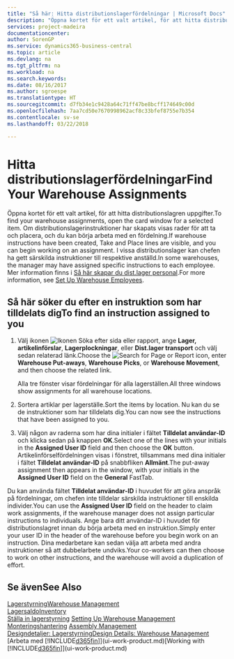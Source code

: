 ```yaml
---
title: "Så här: Hitta distributionslagerfördelningar | Microsoft Docs"
description: "Öppna kortet för ett valt artikel, för att hitta distributionslagren uppgifter. Om distributionslagerinstruktioner har skapats visas rader för att ta och placera, och du kan börja arbeta med en fördelning. I vissa distributionslager kan chefen ha gett särskilda instruktioner till respektive anställd."
services: project-madeira
documentationcenter: 
author: SorenGP
ms.service: dynamics365-business-central
ms.topic: article
ms.devlang: na
ms.tgt_pltfrm: na
ms.workload: na
ms.search.keywords: 
ms.date: 08/16/2017
ms.author: sgroespe
ms.translationtype: HT
ms.sourcegitcommit: d7fb34e1c9428a64c71ff47be8bcff174649c00d
ms.openlocfilehash: 7aa7cd50e7670998962acf8c33bfef8755e7b354
ms.contentlocale: sv-se
ms.lasthandoff: 03/22/2018

---
```

# <a name="find-your-warehouse-assignments"></a><span data-ttu-id="fe453-105">Hitta distributionslagerfördelningar</span><span class="sxs-lookup"><span data-stu-id="fe453-105">Find Your Warehouse Assignments</span></span>
<span data-ttu-id="fe453-106">Öppna kortet för ett valt artikel, för att hitta distributionslagren uppgifter.</span><span class="sxs-lookup"><span data-stu-id="fe453-106">To find your warehouse assignments, open the card window for a selected item.</span></span> <span data-ttu-id="fe453-107">Om distributionslagerinstruktioner har skapats visas rader för att ta och placera, och du kan börja arbeta med en fördelning.</span><span class="sxs-lookup"><span data-stu-id="fe453-107">If warehouse instructions have been created, Take and Place lines are visible, and you can begin working on an assignment.</span></span> <span data-ttu-id="fe453-108">I vissa distributionslager kan chefen ha gett särskilda instruktioner till respektive anställd.</span><span class="sxs-lookup"><span data-stu-id="fe453-108">In some warehouses, the manager may have assigned specific instructions to each employee.</span></span> <span data-ttu-id="fe453-109">Mer information finns i [Så här skapar du dist.lager personal](warehouse-how-to-set-up-warehouse-employees.md).</span><span class="sxs-lookup"><span data-stu-id="fe453-109">For more information, see [Set Up Warehouse Employees](warehouse-how-to-set-up-warehouse-employees.md).</span></span>

## <a name="to-find-an-instruction-assigned-to-you"></a><span data-ttu-id="fe453-110">Så här söker du efter en instruktion som har tilldelats dig</span><span class="sxs-lookup"><span data-stu-id="fe453-110">To find an instruction assigned to you</span></span>  
1.  <span data-ttu-id="fe453-111">Välj ikonen ![Ikonen Söka efter sida eller rapport](media/ui-search/search_small.png "Ikonen Söka efter sida eller rapport"), ange **Lager, artikelinförslar**, **Lagerplockningar**, eller **Dist.lager transport** och välj sedan relaterad länk.</span><span class="sxs-lookup"><span data-stu-id="fe453-111">Choose the ![Search for Page or Report](media/ui-search/search_small.png "Search for Page or Report icon") icon, enter **Warehouse Put-aways**, **Warehouse Picks**, or **Warehouse Movement**, and then choose the related link.</span></span>

    <span data-ttu-id="fe453-112">Alla tre fönster visar fördelningar för alla lagerställen.</span><span class="sxs-lookup"><span data-stu-id="fe453-112">All three windows show assignments for all warehouse locations.</span></span>  

2. <span data-ttu-id="fe453-113">Sortera artiklar per lagerställe.</span><span class="sxs-lookup"><span data-stu-id="fe453-113">Sort the items by location.</span></span> <span data-ttu-id="fe453-114">Nu kan du se de instruktioner som har tilldelats dig.</span><span class="sxs-lookup"><span data-stu-id="fe453-114">You can now see the instructions that have been assigned to you.</span></span>  
3. <span data-ttu-id="fe453-115">Välj någon av raderna som har dina initialer i fältet **Tilldelat användar-ID** och klicka sedan på knappen **OK**.</span><span class="sxs-lookup"><span data-stu-id="fe453-115">Select one of the lines with your initials in the **Assigned User ID** field and then choose the **OK** button.</span></span> <span data-ttu-id="fe453-116">Artikelinförselfördelningen visas i fönstret, tillsammans med dina initialer i fältet **Tilldelat användar-ID** på snabbfliken **Allmänt**.</span><span class="sxs-lookup"><span data-stu-id="fe453-116">The put-away assignment then appears in the window, with your initials in the **Assigned User ID** field on the **General** FastTab.</span></span>  

<span data-ttu-id="fe453-117">Du kan använda fältet **Tilldelat användar-ID** i huvudet för att göra anspråk på fördelningar, om chefen inte tilldelar särskilda instruktioner till enskilda individer.</span><span class="sxs-lookup"><span data-stu-id="fe453-117">You can use the **Assigned User ID** field on the header to claim work assignments, if the warehouse manager does not assign particular instructions to individuals.</span></span> <span data-ttu-id="fe453-118">Ange bara ditt användar-ID i huvudet för distributionslagret innan du börja arbeta med en instruktion.</span><span class="sxs-lookup"><span data-stu-id="fe453-118">Simply enter your user ID in the header of the warehouse before you begin work on an instruction.</span></span> <span data-ttu-id="fe453-119">Dina medarbetare kan sedan välja att arbeta med andra instruktioner så att dubbelarbete undviks.</span><span class="sxs-lookup"><span data-stu-id="fe453-119">Your co-workers can then choose to work on other instructions, and the warehouse will avoid a duplication of effort.</span></span>  

## <a name="see-also"></a><span data-ttu-id="fe453-120">Se även</span><span class="sxs-lookup"><span data-stu-id="fe453-120">See Also</span></span>  
[<span data-ttu-id="fe453-121">Lagerstyrning</span><span class="sxs-lookup"><span data-stu-id="fe453-121">Warehouse Management</span></span>](warehouse-manage-warehouse.md)  
[<span data-ttu-id="fe453-122">Lagersaldo</span><span class="sxs-lookup"><span data-stu-id="fe453-122">Inventory</span></span>](inventory-manage-inventory.md)  
<span data-ttu-id="fe453-123">[Ställa in lagerstyrning](warehouse-setup-warehouse.md)   </span><span class="sxs-lookup"><span data-stu-id="fe453-123">[Setting Up Warehouse Management](warehouse-setup-warehouse.md)   </span></span>  
<span data-ttu-id="fe453-124">[Monteringshantering](assembly-assemble-items.md)  </span><span class="sxs-lookup"><span data-stu-id="fe453-124">[Assembly Management](assembly-assemble-items.md)  </span></span>  
[<span data-ttu-id="fe453-125">Designdetaljer: Lagerstyrning</span><span class="sxs-lookup"><span data-stu-id="fe453-125">Design Details: Warehouse Management</span></span>](design-details-warehouse-management.md)  
<span data-ttu-id="fe453-126">[Arbeta med [!INCLUDE[d365fin](includes/d365fin_md.md)]](ui-work-product.md)</span><span class="sxs-lookup"><span data-stu-id="fe453-126">[Working with [!INCLUDE[d365fin](includes/d365fin_md.md)]](ui-work-product.md)</span></span> 

